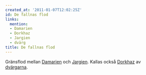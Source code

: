 ```yaml
---
created_at: '2011-01-07T12:02:25Z'
id: De fallnas flod
links:
  mention:
  - Damarien
  - Dorkhaz
  - Jargien
  - dvärg
title: De fallnas flod
---
```


Gränsflod mellan [Damarien] och [Jargien]. Kallas också [Dorkhaz] av [dvärgarna].

  [Damarien]: Damarien
  [Jargien]: Jargien
  [Dorkhaz]: Dorkhaz
  [dvärgarna]: dvärg
